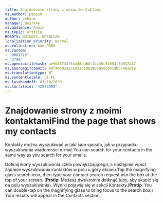 ```yaml
---
title: Znajdowanie strony z moimi kontaktami
ms.author: pebaum
author: pebaum
manager: mnirkhe
ms.audience: Admin
ms.topic: article
ROBOTS: NOINDEX, NOFOLLOW
localization_priority: Normal
ms.collection: Adm_O365
ms.custom:
- "9001715"
- "3799"
ms.openlocfilehash: ae9d45741f5bdd8ab6df1bc35c51663f7b937a47
ms.sourcegitcommit: 6df4460313ca033d18b59669506de1dbb7482ef9
ms.translationtype: MT
ms.contentlocale: pl-PL
ms.lasthandoff: 03/10/2020
ms.locfileid: "42573590"
---
```

# <a name="find-the-page-that-shows-my-contacts"></a><span data-ttu-id="1a782-102">Znajdowanie strony z moimi kontaktami</span><span class="sxs-lookup"><span data-stu-id="1a782-102">Find the page that shows my contacts</span></span>

<span data-ttu-id="1a782-103">Kontakty można wyszukiwać w taki sam sposób, jak w przypadku wyszukiwania wiadomości e-mail.</span><span class="sxs-lookup"><span data-stu-id="1a782-103">You can search for your contacts in the same way as you search for your emails.</span></span>
 
<span data-ttu-id="1a782-104">Dotknij ikony wyszukiwania szkła powiększającego, a następnie wpisz żądanie wyszukiwania kontaktów w polu u góry ekranu.</span><span class="sxs-lookup"><span data-stu-id="1a782-104">Tap the magnifying glass search icon, then type your contact search request into the box at the top of your screen.</span></span> <span data-ttu-id="1a782-105">(**Protip**: Możesz dwukrotnie dotknąć lupy, aby skupić się na polu wyszukiwania). Wyniki pojawią się w sekcji Kontakty.</span><span class="sxs-lookup"><span data-stu-id="1a782-105">(**Protip**: You can double-tap on the magnifying glass to bring focus to the search box.) Your results will appear in the Contacts section.</span></span>
